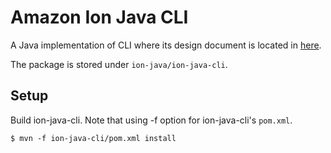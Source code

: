 # Amazon Ion Java CLI
A Java implementation of CLI where its design document is located in [here](https://github.com/amzn/ion-test-driver#design).

The package is stored under `ion-java/ion-java-cli`.

## Setup
Build ion-java-cli. Note that using -f option for ion-java-cli's `pom.xml`.
```
$ mvn -f ion-java-cli/pom.xml install
```
